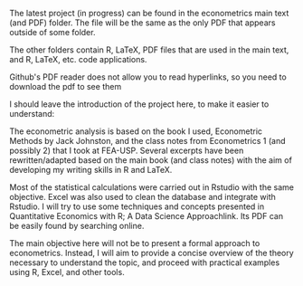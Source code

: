 The latest project (in progress) can be found in the econometrics main text (and PDF) folder. The file will be the same as the only PDF that appears outside of some folder.

The other folders contain R, LaTeX, PDF files that are used in the main text, and R, LaTeX, etc. code applications.

Github's PDF reader does not allow you to read hyperlinks, so you need to download the pdf to see them

I should leave the introduction of the project here, to make it easier to understand:


 The econometric analysis is based on the book I used, Econometric Methods
 by Jack Johnston, and the class notes from Econometrics 1 (and possibly
 2) that I took at FEA-USP.
 Several excerpts have been rewritten/adapted based on the main book (and class notes) with the aim
 of developing my writing skills in R and LaTeX.

 
 Most of the statistical calculations were carried out in Rstudio with the same
 objective. Excel was also used to clean the database and integrate with Rstudio.
 I will try to use some techniques and concepts presented in Quantitative
 Economics with R; A Data Science Approachlink. Its PDF can be easily found
 by searching online.

 
 The main objective here will not be to present a formal approach to econometrics. 
 Instead, I will aim to provide a concise overview of the theory necessary
 to understand the topic, and proceed with practical examples using R, Excel,
 and other tools.
